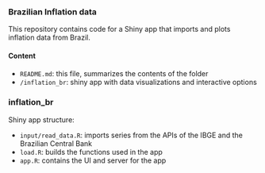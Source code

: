 ### Brazilian Inflation data

This repository contains code for a Shiny app that imports and plots inflation data from Brazil.

#### Content
- `README.md`: this file, summarizes the contents of the folder
- `/inflation_br`: shiny app with data visualizations and interactive options


### inflation_br

Shiny app structure:
- `input/read_data.R`: imports series from the APIs of the IBGE and the Brazilian Central Bank
- `load.R`: builds the functions used in the app
- `app.R`: contains the UI and server for the app
